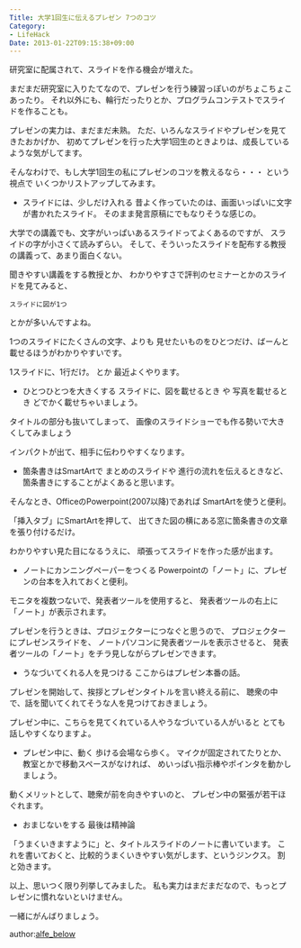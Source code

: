 ```yaml
---
Title: 大学1回生に伝えるプレゼン 7つのコツ
Category:
- LifeHack
Date: 2013-01-22T09:15:38+09:00
---
```





研究室に配属されて、スライドを作る機会が増えた。

まだまだ研究室に入りたてなので、プレゼンを行う練習っぽいのがちょこちょこあったり。
それ以外にも、輪行だったりとか、プログラムコンテストでスライドを作ることも。

プレゼンの実力は、まだまだ未熟。
ただ、いろんなスライドやプレゼンを見てきたおかげか、
初めてプレゼンを行った大学1回生のときよりは、成長しているような気がしてます。

そんなわけで、もし大学1回生の私にプレゼンのコツを教えるなら・・・
という視点で いくつかリストアップしてみます。



* スライドには、少しだけ入れる
昔よく作っていたのは、画面いっぱいに文字が書かれたスライド。
そのまま発言原稿にでもなりそうな感じの。

大学での講義でも、文字がいっぱいあるスライドってよくあるのですが、
スライドの字が小さくて読みずらい。
そして、そういったスライドを配布する教授の講義って、あまり面白くない。

聞きやすい講義をする教授とか、
わかりやすさで評判のセミナーとかのスライドを見てみると、

	スライドに図が1つ

とかが多いんですよね。

1つのスライドにたくさんの文字、よりも
見せたいものをひとつだけ、ばーんと載せるほうがわかりやすいです。

1スライドに、1行だけ。 とか 最近よくやります。



* ひとつひとつを大きくする
スライドに、図を載せるとき や 写真を載せるとき
どでかく載せちゃいましょう。

タイトルの部分も抜いてしまって、
画像のスライドショーでも作る勢いで大きくしてみましょう

インパクトが出て、相手に伝わりやすくなります。



* 箇条書きはSmartArtで
まとめのスライドや 進行の流れを伝えるときなど、
箇条書きにすることがよくあると思います。

そんなとき、OfficeのPowerpoint(2007以降)であれば
SmartArtを使うと便利。

「挿入タブ」にSmartArtを押して、
出てきた図の横にある窓に箇条書きの文章を張り付けるだけ。

わかりやすい見た目になるうえに、
頑張ってスライドを作った感が出ます。



* ノートにカンニングペーパーをつくる
Powerpointの「ノート」に、プレゼンの台本を入れておくと便利。

モニタを複数つないで、発表者ツールを使用すると、
発表者ツールの右上に「ノート」が表示されます。

プレゼンを行うときは、プロジェクターにつなぐと思うので、
プロジェクターにプレゼンスライドを、
ノートパソコンに発表者ツールを表示させると、
発表者ツールの「ノート」をチラ見しながらプレゼンできます。



* うなづいてくれる人を見つける
ここからはプレゼン本番の話。

プレゼンを開始して、挨拶とプレゼンタイトルを言い終える前に、
聴衆の中で、話を聞いてくれてそうな人を見つけておきましょう。

プレゼン中に、こちらを見てくれている人やうなづいている人がいると
とても話しやすくなりますよ。



* プレゼン中に、動く
歩ける会場なら歩く。
マイクが固定されてたりとか、教室とかで移動スペースがなければ、
めいっぱい指示棒やポインタを動かしましょう。

動くメリットとして、聴衆が前を向きやすいのと、
プレゼン中の緊張が若干ほぐれます。



* おまじないをする
最後は精神論

「うまくいきますように」と、タイトルスライドのノートに書いています。
これを書いておくと、比較的うまくいきやすい気がします、というジンクス。
割と効きます。



以上、思いつく限り列挙してみました。
私も実力はまだまだなので、もっとプレゼンに慣れないといけません。

一緒にがんばりましょう。




author:<a href="https://plus.google.com/104298697221719052044?rel=author">alfe_below</a>
